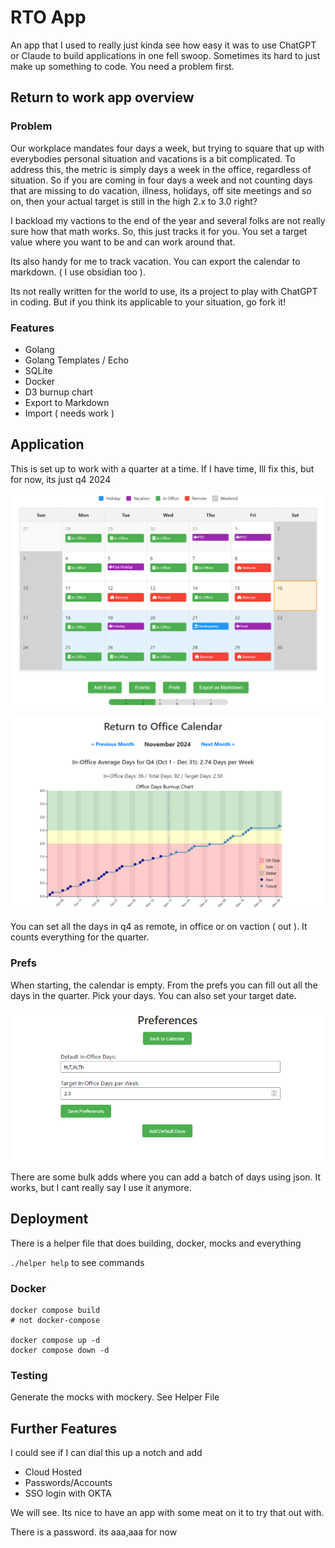 

# RTO App

An app that I used to really just kinda see how easy it was to use ChatGPT or Claude to build applications in one fell swoop.  Sometimes its hard to just make up something to code.  You need a problem first.

## Return to work app overview

### Problem

Our workplace mandates four days a week, but trying to square that up with everybodies personal situation and vacations is a bit complicated.  To address this, the metric is simply days a week in the office, regardless of situation.  So if you are coming in four days a week and not counting days that are missing to do vacation, illness, holidays, off site meetings and so on, then your actual target is still in the high 2.x to 3.0 right?  

I backload my vactions to the end of the year and several folks are not really sure how that math works.  So, this just tracks it for you.  You set a target value where you want to be and can work around that.

Its also handy for me to track vacation.  You can export the calendar to markdown. ( I use obsidian too ).

Its not really written for the world to use, its a project to play with ChatGPT in coding.
But if you think its applicable to your situation, go fork it!

### Features

- Golang
- Golang Templates / Echo
- SQLite
- Docker
- D3 burnup chart
- Export to Markdown
- Import ( needs work )

## Application
 
 This is set up to work with a quarter at a time.  If I have time, Ill fix this,
 but for now, its just q4 2024

![cal](/docs/cal1.png)

![cal](/docs/cal2.png)

You can set all the days in q4 as remote, in office or on vaction ( out ).
It counts everything for the quarter.

### Prefs 

When starting, the calendar is empty.  From the prefs you can fill out all the days in the quarter.
Pick your days.  You can also set your target date.

![cal](/docs/cal3.png)

There are some bulk adds where you can add a batch of days using json.  It works, but I cant really say I use it anymore.


## Deployment

There is a helper file that does building, docker, mocks and everything

` ./helper help ` to see commands

### Docker

```
docker compose build
# not docker-compose

docker compose up -d
docker compose down -d
```
 


### Testing

Generate the mocks with mockery.  See Helper File

## Further Features

I could see if I can dial this up a notch and add
- Cloud Hosted
- Passwords/Accounts
- SSO login with OKTA

We will see.  Its nice to have an app with some meat on it to try that out with.

There is a password.  its aaa,aaa for now

